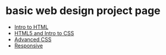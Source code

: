 # basic web design project page

<ul>
    <li><a href="Intro_to_html/index.html" target="_blank">Intro to HTML</a></li>
    <li><a href="HTML5_intro_to_css/about.html" target="_blank">HTML5 and Intro to CSS</a></li>
    <li><a href="adv_css/info.html" target="_blank">Advanced CSS</a></li>
    <li><a href="responsive/monarch.html" target='blank'> Responsive</a></li>
</ul>
